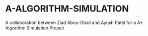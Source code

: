 # A-ALGORITHM-SIMULATION
A collaboration between Ziad Abou-Ghali and Ayush Patel for a A* Algorithm Simulation Project
